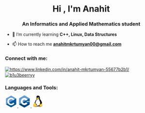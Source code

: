 <h1 align="center">Hi , I'm Anahit</h1>
<h3 align="center">An Informatics and Applied Mathematics student</h3>

- 🌱 I’m currently learning **C++, Linux, Data Structures**

- 📫 How to reach me **anahitmkrtumyan00@gmail.com**

<h3 align="left">Connect with me:</h3>
<p align="left">
<a href="https://www.linkedin.com/in/anahit-mkrtumyan-55677b2b1/" target="blank"><img align="center" src="https://raw.githubusercontent.com/rahuldkjain/github-profile-readme-generator/master/src/images/icons/Social/linked-in-alt.svg" alt="https://www.linkedin.com/in/anahit-mkrtumyan-55677b2b1/" height="30" width="40" /></a>
<a href="https://www.instagram.com/b1u3beerry/" target="blank"><img align="center" src="https://raw.githubusercontent.com/rahuldkjain/github-profile-readme-generator/master/src/images/icons/Social/instagram.svg" alt="b1u3beerryy" height="30" width="40" /></a>
</p>

<h3 align="left">Languages and Tools:</h3>
<p align="left"> <a href="https://www.cprogramming.com/" target="_blank" rel="noreferrer"> <img src="https://raw.githubusercontent.com/devicons/devicon/master/icons/c/c-original.svg" alt="c" width="40" height="40"/> </a> <a href="https://www.w3schools.com/cpp/" target="_blank" rel="noreferrer"> <img src="https://raw.githubusercontent.com/devicons/devicon/master/icons/cplusplus/cplusplus-original.svg" alt="cplusplus" width="40" height="40"/> </a> <a href="https://www.linux.org/" target="_blank" rel="noreferrer"> <img src="https://raw.githubusercontent.com/devicons/devicon/master/icons/linux/linux-original.svg" alt="linux" width="40" height="40"/> </a> </p>
